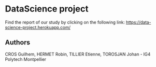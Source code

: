 # DataScience project

Find the report of our study by clicking on the following link: https://data-science-project.herokuapp.com/

## Authors

CROS Guilhem, HERMET Robin, TILLIER Etienne, TOROSJAN Johan - IG4 Polytech Montpellier
